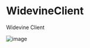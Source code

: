 # WidevineClient
Widevine Client

![image](https://user-images.githubusercontent.com/20772925/98831606-bec11d80-2476-11eb-97ee-cef03c73ab51.png)
